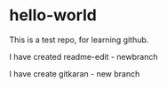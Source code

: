 # hello-world
This is a test repo, for learning github. 

I have created readme-edit - newbranch

I have create gitkaran -  new branch
